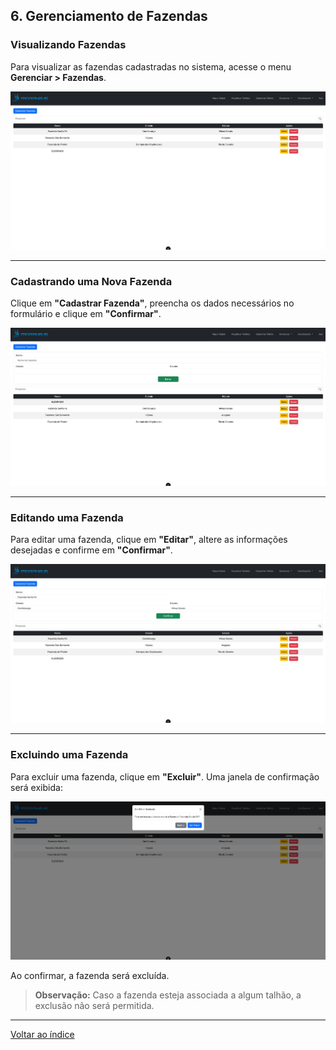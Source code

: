 ## 6. <a id="gerenciamento-fazendas"></a> Gerenciamento de Fazendas

### Visualizando Fazendas

Para visualizar as fazendas cadastradas no sistema, acesse o menu **Gerenciar > Fazendas**.

![Visualização de fazendas](../images/Manual/03%20-%20Gerenciamento%20Fazendas/Gerenciar%20fazenda%201.jpg)

---

### Cadastrando uma Nova Fazenda

Clique em **"Cadastrar Fazenda"**, preencha os dados necessários no formulário e clique em **"Confirmar"**.

![Cadastro de fazenda](../images/Manual/03%20-%20Gerenciamento%20Fazendas/Gerenciar%20fazenda%202.jpg)

---

### Editando uma Fazenda

Para editar uma fazenda, clique em **"Editar"**, altere as informações desejadas e confirme em **"Confirmar"**.

![Edição de fazenda](../images/Manual/03%20-%20Gerenciamento%20Fazendas/Gerenciar%20fazenda%203.jpg)

---

### Excluindo uma Fazenda

Para excluir uma fazenda, clique em **"Excluir"**. Uma janela de confirmação será exibida:

![Confirmação de exclusão](../images/Manual/03%20-%20Gerenciamento%20Fazendas/Gerenciar%20fazenda%204.jpg)

Ao confirmar, a fazenda será excluída.  
> **Observação:** Caso a fazenda esteja associada a algum talhão, a exclusão não será permitida.

---

[Voltar ao índice](./00%20-%20Manual_Indice.MD)
